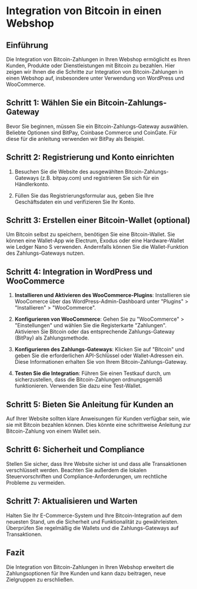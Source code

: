 # Integration von Bitcoin in einen Webshop

## Einführung

Die Integration von Bitcoin-Zahlungen in Ihren Webshop ermöglicht es Ihren Kunden, Produkte oder Dienstleistungen mit Bitcoin zu bezahlen. Hier zeigen wir Ihnen die die Schritte zur Integration von Bitcoin-Zahlungen in einen Webshop auf, insbesondere unter Verwendung von WordPress und WooCommerce.

## Schritt 1: Wählen Sie ein Bitcoin-Zahlungs-Gateway

Bevor Sie beginnen, müssen Sie ein Bitcoin-Zahlungs-Gateway auswählen. Beliebte Optionen sind BitPay, Coinbase Commerce und CoinGate. Für diese für die anleitung verwenden wir BitPay als Beispiel.

## Schritt 2: Registrierung und Konto einrichten

1. Besuchen Sie die Website des ausgewählten Bitcoin-Zahlungs-Gateways (z.B. bitpay.com) und registrieren Sie sich für ein Händlerkonto.

2. Füllen Sie das Registrierungsformular aus, geben Sie Ihre Geschäftsdaten ein und verifizieren Sie Ihr Konto.

## Schritt 3: Erstellen einer Bitcoin-Wallet (optional)

Um Bitcoin selbst zu speichern, benötigen Sie eine Bitcoin-Wallet. Sie können eine Wallet-App wie Electrum, Exodus oder eine Hardware-Wallet wie Ledger Nano S verwenden. Andernfalls können Sie die Wallet-Funktion des Zahlungs-Gateways nutzen.

## Schritt 4: Integration in WordPress und WooCommerce

1. **Installieren und Aktivieren des WooCommerce-Plugins**: Installieren sie WooComerce über das WordPress-Admin-Dashboard unter "Plugins" > "Installieren" > "WooCommerce".

2. **Konfigurieren von WooCommerce**: Gehen Sie zu "WooCommerce" > "Einstellungen" und wählen Sie die Registerkarte "Zahlungen". Aktivieren Sie Bitcoin oder das entsprechende Zahlungs-Gateway (BitPay) als Zahlungsmethode.

3. **Konfigurieren des Zahlungs-Gateways**: Klicken Sie auf "Bitcoin" und geben Sie die erforderlichen API-Schlüssel oder Wallet-Adressen ein. Diese Informationen erhalten Sie von Ihrem Bitcoin-Zahlungs-Gateway.

4. **Testen Sie die Integration**: Führen Sie einen Testkauf durch, um sicherzustellen, dass die Bitcoin-Zahlungen ordnungsgemäß funktionieren. Verwenden Sie dazu eine Test-Wallet.

## Schritt 5: Bieten Sie Anleitung für Kunden an

Auf Ihrer Website sollten klare Anweisungen für Kunden verfügbar sein, wie sie mit Bitcoin bezahlen können. Dies könnte eine schrittweise Anleitung zur Bitcoin-Zahlung von einem Wallet sein.

## Schritt 6: Sicherheit und Compliance

Stellen Sie sicher, dass Ihre Website sicher ist und dass alle Transaktionen verschlüsselt werden. Beachten Sie außerdem die lokalen Steuervorschriften und Compliance-Anforderungen, um rechtliche Probleme zu vermeiden.

## Schritt 7: Aktualisieren und Warten

Halten Sie Ihr E-Commerce-System und Ihre Bitcoin-Integration auf dem neuesten Stand, um die Sicherheit und Funktionalität zu gewährleisten. Überprüfen Sie regelmäßig die Wallets und die Zahlungs-Gateways auf Transaktionen.

## Fazit

Die Integration von Bitcoin-Zahlungen in Ihren Webshop erweitert die Zahlungsoptionen für Ihre Kunden und kann dazu beitragen, neue Zielgruppen zu erschließen. 